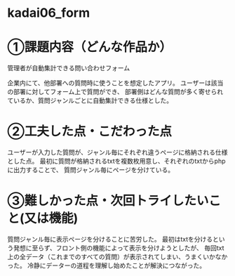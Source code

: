# kadai06_form

# ①課題内容（どんな作品か）
管理者が自動集計できる問い合わせフォーム

企業内にて、他部署への質問時に使うことを想定したアプリ。
ユーザーは該当の部署に対してフォーム上で質問ができ、
部署側はどんな質問が多く寄せられているか、質問ジャンルごとに自動集計できる仕様とした。

# ②工夫した点・こだわった点
ユーザーが入力した質問が、ジャンル毎にそれぞれ違うページに格納される仕様とした点。
最初に質問が格納されるtxtを複数枚用意し、それぞれのtxtからphpに出力することで、
質問ジャンル毎にページを分けている。

# ③難しかった点・次回トライしたいこと(又は機能)
質問ジャンル毎に表示ページを分けることに苦労した。
最初はtxtを分けるという発想に至らず、フロント側の機能によって表示を分けようとしたが、
毎回txt上の全データ（これまでのすべての質問）が表示されてしまい、うまくいかなかった。
冷静にデーターの道程を理解し始めたことが解決につながった。
